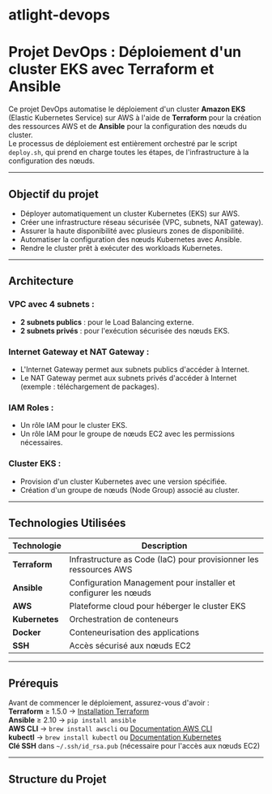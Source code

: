 # atlight-devops
# Projet DevOps : Déploiement d'un cluster EKS avec Terraform et Ansible

Ce projet DevOps automatise le déploiement d'un cluster **Amazon EKS** (Elastic Kubernetes Service) sur AWS à l'aide de **Terraform** pour la création des ressources AWS et de **Ansible** pour la configuration des nœuds du cluster.  
Le processus de déploiement est entièrement orchestré par le script `deploy.sh`, qui prend en charge toutes les étapes, de l'infrastructure à la configuration des nœuds.

---

##  **Objectif du projet**
- Déployer automatiquement un cluster Kubernetes (EKS) sur AWS.  
- Créer une infrastructure réseau sécurisée (VPC, subnets, NAT gateway).  
- Assurer la haute disponibilité avec plusieurs zones de disponibilité.  
- Automatiser la configuration des nœuds Kubernetes avec Ansible.  
- Rendre le cluster prêt à exécuter des workloads Kubernetes.  

---

##  **Architecture**
###  **VPC avec 4 subnets** :  
- **2 subnets publics** : pour le Load Balancing externe.  
- **2 subnets privés** : pour l'exécution sécurisée des nœuds EKS.  

###  **Internet Gateway et NAT Gateway** :  
- L'Internet Gateway permet aux subnets publics d'accéder à Internet.  
- Le NAT Gateway permet aux subnets privés d'accéder à Internet (exemple : téléchargement de packages).  

###  **IAM Roles** :  
- Un rôle IAM pour le cluster EKS.  
- Un rôle IAM pour le groupe de nœuds EC2 avec les permissions nécessaires.  

###  **Cluster EKS** :  
- Provision d'un cluster Kubernetes avec une version spécifiée.  
- Création d'un groupe de nœuds (Node Group) associé au cluster.  

---

##  **Technologies Utilisées**
| Technologie | Description |
|------------|-------------|
| **Terraform** | Infrastructure as Code (IaC) pour provisionner les ressources AWS |
| **Ansible** | Configuration Management pour installer et configurer les nœuds |
| **AWS** | Plateforme cloud pour héberger le cluster EKS |
| **Kubernetes** | Orchestration de conteneurs |
| **Docker** | Conteneurisation des applications |
| **SSH** | Accès sécurisé aux nœuds EC2 |

---

##  **Prérequis**
Avant de commencer le déploiement, assurez-vous d'avoir :  
 **Terraform** ≥ 1.5.0 → [Installation Terraform](https://developer.hashicorp.com/terraform/downloads)  
 **Ansible** ≥ 2.10 → `pip install ansible`  
 **AWS CLI** → `brew install awscli` ou [Documentation AWS CLI](https://docs.aws.amazon.com/cli/latest/userguide/install-cliv2.html)  
 **kubectl** → `brew install kubectl` ou [Documentation Kubernetes](https://kubernetes.io/docs/tasks/tools/)  
 **Clé SSH** dans `~/.ssh/id_rsa.pub` (nécessaire pour l'accès aux nœuds EC2)  

---

##  **Structure du Projet**
